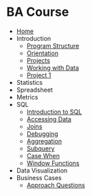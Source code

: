 # BA Course

* [Home](/)
* Introduction
  * [Program Structure](program-structure.md)
  * [Orientation](orientation.md)
  * [Projects](projects.md)
  * [Working with Data](working-with-data.md)
  * [Project 1](project_1.md)
* Statistics
* Spreadsheet
* Metrics
* SQL
  * [Introduction to SQL](intro-to-sql.md)
  * [Accessing Data](sql-accessing-data.md)
  * [Joins](sql-joins.md)
  * [Debugging](sql-debugging.md)
  * [Aggregation](sql-aggregation.md)
  * [Subquery](sql-subqueries.md)
  * [Case When](sql-case-when.md)
  * [Window Functions](sql-window-functions.md)
* Data Visualization
* Business Cases
  * [Approach Questions](Business-Questions.md)